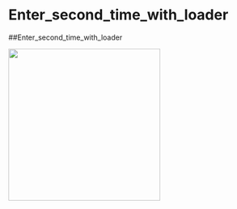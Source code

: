 # Enter_second_time_with_loader
##Enter_second_time_with_loader

<img src="https://user-images.githubusercontent.com/113710907/222194506-9b2d55fd-a9a6-44d6-ba39-5409ff0efb6b.mp4" width=300>




